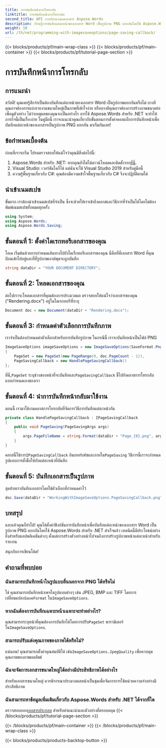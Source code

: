 ```yaml
---
title: การบันทึกหน้าการโทรกลับ
linktitle: การบันทึกหน้าการโทรกลับ
second_title: API การประมวลผลเอกสาร Aspose.Words
description: เรียนรู้การบันทึกแต่ละหน้าของเอกสาร Word เป็นรูปภาพ PNG แยกกันโดยใช้ Aspose.Words สำหรับ .NET ด้วยคำแนะนำทีละขั้นตอนโดยละเอียดของเรา
weight: 10
url: /th/net/programming-with-imagesaveoptions/page-saving-callback/
---
```


{{< blocks/products/pf/main-wrap-class >}}
{{< blocks/products/pf/main-container >}}
{{< blocks/products/pf/tutorial-page-section >}}

# การบันทึกหน้าการโทรกลับ

## การแนะนำ

สวัสดี! คุณเคยรู้สึกจำเป็นต้องบันทึกแต่ละหน้าของเอกสาร Word เป็นรูปภาพแยกกันหรือไม่ บางทีคุณอาจต้องการแบ่งรายงานขนาดใหญ่เป็นภาพที่เข้าใจง่าย หรือบางทีคุณอาจต้องการสร้างภาพขนาดย่อเพื่อดูตัวอย่าง ไม่ว่าเหตุผลของคุณจะเป็นอย่างไร การใช้ Aspose.Words สำหรับ .NET จะทำให้ภารกิจนี้เป็นเรื่องง่าย ในคู่มือนี้ เราจะแนะนำคุณเกี่ยวกับขั้นตอนการตั้งค่าคอลแบ็กการบันทึกหน้าเพื่อบันทึกแต่ละหน้าของเอกสารเป็นรูปภาพ PNG แยกกัน มาเริ่มกันเลย!

## ข้อกำหนดเบื้องต้น

ก่อนที่เราจะเริ่ม โปรดตรวจสอบให้แน่ใจว่าคุณมีสิ่งต่อไปนี้:

1.  Aspose.Words สำหรับ .NET: หากคุณยังไม่ได้ดาวน์โหลดและติดตั้งจาก[ที่นี่](https://releases.aspose.com/words/net/).
2. Visual Studio: เวอร์ชันใดก็ได้ แต่ฉันจะใช้ Visual Studio 2019 สำหรับคู่มือนี้
3. ความรู้พื้นฐานเกี่ยวกับ C#: คุณต้องมีความเข้าใจพื้นฐานเกี่ยวกับ C# จึงจะปฏิบัติตามได้

## นำเข้าเนมสเปซ

ขั้นแรก เราต้องนำเข้าเนมสเปซที่จำเป็น ซึ่งจะช่วยให้เราเข้าถึงคลาสและวิธีการที่จำเป็นได้โดยไม่ต้องพิมพ์เนมสเปซทั้งหมดทุกครั้ง

```csharp
using System;
using Aspose.Words;
using Aspose.Words.Saving;
```

## ขั้นตอนที่ 1: ตั้งค่าไดเรกทอรีเอกสารของคุณ

โอเค เริ่มต้นด้วยการกำหนดเส้นทางไปยังไดเร็กทอรีเอกสารของคุณ นี่คือที่ที่เอกสาร Word ที่คุณป้อนเข้าไปอยู่และที่ที่รูปภาพเอาต์พุตจะถูกบันทึก

```csharp
string dataDir = "YOUR DOCUMENT DIRECTORY";
```

## ขั้นตอนที่ 2: โหลดเอกสารของคุณ

ต่อไปเราจะโหลดเอกสารที่คุณต้องการประมวลผล ตรวจสอบให้แน่ใจว่าเอกสารของคุณ ("Rendering.docx") อยู่ในไดเรกทอรีที่ระบุ

```csharp
Document doc = new Document(dataDir + "Rendering.docx");
```

## ขั้นตอนที่ 3: กำหนดค่าตัวเลือกการบันทึกภาพ

เราจำเป็นต้องกำหนดค่าตัวเลือกสำหรับการบันทึกรูปภาพ ในกรณีนี้ เราจะบันทึกหน้าเป็นไฟล์ PNG

```csharp
ImageSaveOptions imageSaveOptions = new ImageSaveOptions(SaveFormat.Png)
{
    PageSet = new PageSet(new PageRange(0, doc.PageCount - 1)),
    PageSavingCallback = new HandlePageSavingCallback()
};
```

 ที่นี่,`PageSet` ระบุช่วงของหน้าที่จะบันทึกและ`PageSavingCallback` ชี้ไปยังคลาสการโทรกลับแบบกำหนดเองของเรา

## ขั้นตอนที่ 4: นำการบันทึกหน้ากลับมาใช้งาน

ตอนนี้ เรามาใช้งานคลาสการโทรกลับที่จัดการวิธีการบันทึกแต่ละหน้ากัน

```csharp
private class HandlePageSavingCallback : IPageSavingCallback
{
    public void PageSaving(PageSavingArgs args)
    {
        args.PageFileName = string.Format(dataDir + "Page_{0}.png", args.PageIndex);
    }
}
```

 คลาสนี้ใช้การ`IPageSavingCallback` อินเทอร์เฟซและภายใน`PageSaving` วิธีการนี้เราจะกำหนดรูปแบบการตั้งชื่อให้กับแต่ละหน้าที่บันทึก

## ขั้นตอนที่ 5: บันทึกเอกสารเป็นรูปภาพ

สุดท้ายเราบันทึกเอกสารโดยใช้ตัวเลือกที่กำหนดค่าไว้

```csharp
doc.Save(dataDir + "WorkingWithImageSaveOptions.PageSavingCallback.png", imageSaveOptions);
```

## บทสรุป

และแล้วคุณก็ทำได้! คุณได้ตั้งค่าฟังก์ชันการบันทึกหน้าเพื่อบันทึกแต่ละหน้าของเอกสาร Word เป็นรูปภาพ PNG แยกกันโดยใช้ Aspose.Words สำหรับ .NET สำเร็จแล้ว เทคนิคนี้มีประโยชน์อย่างยิ่งสำหรับแอปพลิเคชันต่างๆ ตั้งแต่การสร้างตัวอย่างหน้าไปจนถึงการสร้างรูปภาพหน้าแต่ละหน้าสำหรับรายงาน 

สนุกกับการเขียนโค้ด!

## คำถามที่พบบ่อย

### ฉันสามารถบันทึกหน้าในรูปแบบอื่นนอกจาก PNG ได้หรือไม่  
 ใช่ คุณสามารถบันทึกหน้าเพจในรูปแบบต่างๆ เช่น JPEG, BMP และ TIFF โดยการเปลี่ยนแปลง`SaveFormat` ใน`ImageSaveOptions`.

### หากฉันต้องการบันทึกเฉพาะหน้าเฉพาะจะทำอย่างไร?  
 คุณสามารถระบุหน้าที่คุณต้องการบันทึกได้โดยการปรับ`PageSet` พารามิเตอร์ใน`ImageSaveOptions`.

### สามารถปรับแต่งคุณภาพของภาพได้หรือไม่?  
 แน่นอน! คุณสามารถตั้งค่าคุณสมบัติได้ เช่น`ImageSaveOptions.JpegQuality` เพื่อควบคุมคุณภาพของภาพผลลัพธ์

### ฉันจะจัดการเอกสารขนาดใหญ่ได้อย่างมีประสิทธิภาพได้อย่างไร  
สำหรับเอกสารขนาดใหญ่ ควรพิจารณาประมวลผลหน้าเป็นชุดเพื่อจัดการการใช้หน่วยความจำอย่างมีประสิทธิภาพ

### ฉันสามารถหาข้อมูลเพิ่มเติมเกี่ยวกับ Aspose.Words สำหรับ .NET ได้จากที่ใด  
 ตรวจสอบออก[เอกสารประกอบ](https://reference.aspose.com/words/net/) สำหรับคำแนะนำและตัวอย่างที่ครอบคลุม
{{< /blocks/products/pf/tutorial-page-section >}}

{{< /blocks/products/pf/main-container >}}
{{< /blocks/products/pf/main-wrap-class >}}

{{< blocks/products/products-backtop-button >}}
